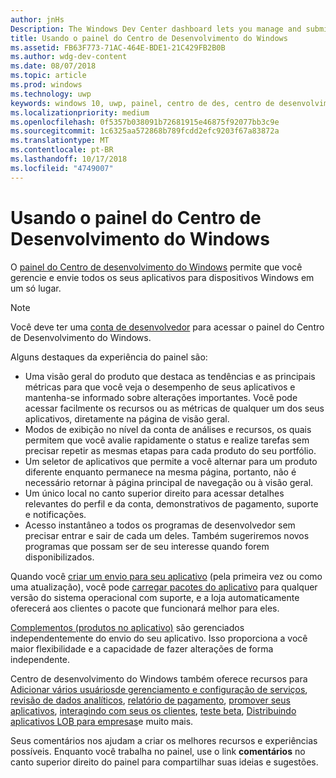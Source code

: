 ```yaml
---
author: jnHs
Description: The Windows Dev Center dashboard lets you manage and submit all of your apps for Windows devices in one place.
title: Usando o painel do Centro de Desenvolvimento do Windows
ms.assetid: FB63F773-71AC-464E-BDE1-21C429FB2B0B
ms.author: wdg-dev-content
ms.date: 08/07/2018
ms.topic: article
ms.prod: windows
ms.technology: uwp
keywords: windows 10, uwp, painel, centro de des, centro de desenvolvimento
ms.localizationpriority: medium
ms.openlocfilehash: 0f5357b038091b72681915e46875f92077bb3c9e
ms.sourcegitcommit: 1c6325aa572868b789fcdd2efc9203f67a83872a
ms.translationtype: MT
ms.contentlocale: pt-BR
ms.lasthandoff: 10/17/2018
ms.locfileid: "4749007"
---
```

# <a name="using-the-windows-dev-center-dashboard"></a>Usando o painel do Centro de Desenvolvimento do Windows


O [painel do Centro de desenvolvimento do Windows](https://partner.microsoft.com/dashboard) permite que você gerencie e envie todos os seus aplicativos para dispositivos Windows em um só lugar.

> [!NOTE]
> Você deve ter uma [conta de desenvolvedor](http://go.microsoft.com/fwlink/p/?LinkId=615100) para acessar o painel do Centro de Desenvolvimento do Windows.

Alguns destaques da experiência do painel são:

- Uma visão geral do produto que destaca as tendências e as principais métricas para que você veja o desempenho de seus aplicativos e mantenha-se informado sobre alterações importantes. Você pode acessar facilmente os recursos ou as métricas de qualquer um dos seus aplicativos, diretamente na página de visão geral.
- Modos de exibição no nível da conta de análises e recursos, os quais permitem que você avalie rapidamente o status e realize tarefas sem precisar repetir as mesmas etapas para cada produto do seu portfólio.
- Um seletor de aplicativos que permite a você alternar para um produto diferente enquanto permanece na mesma página, portanto, não é necessário retornar à página principal de navegação ou à visão geral.
- Um único local no canto superior direito para acessar detalhes relevantes do perfil e da conta, demonstrativos de pagamento, suporte e notificações.
- Acesso instantâneo a todos os programas de desenvolvedor sem precisar entrar e sair de cada um deles. Também sugeriremos novos programas que possam ser de seu interesse quando forem disponibilizados.

Quando você [criar um envio para seu aplicativo](app-submissions.md) (pela primeira vez ou como uma atualização), você pode [carregar pacotes do aplicativo](upload-app-packages.md) para qualquer versão do sistema operacional com suporte, e a loja automaticamente oferecerá aos clientes o pacote que funcionará melhor para eles.

[Complementos (produtos no aplicativo)](add-on-submissions.md) são gerenciados independentemente do envio do seu aplicativo. Isso proporciona a você maior flexibilidade e a capacidade de fazer alterações de forma independente.

Centro de desenvolvimento do Windows também oferece recursos para [Adicionar vários usuários](manage-account-users.md)[de gerenciamento e configuração de serviços](app-management-and-services.md), [revisão de dados analíticos](analytics.md), [relatório de pagamento](payout-summary.md), [promover seus aplicativos](attract-customers-and-promote-your-apps.md), [interagindo com seus os clientes](engage-with-your-customers.md), [teste beta](beta-testing-and-targeted-distribution.md), [Distribuindo aplicativos LOB para empresas](distribute-lob-apps-to-enterprises.md)e muito mais.

Seus comentários nos ajudam a criar os melhores recursos e experiências possíveis. Enquanto você trabalha no painel, use o link **comentários** no canto superior direito do painel para compartilhar suas ideias e sugestões.


 

 




